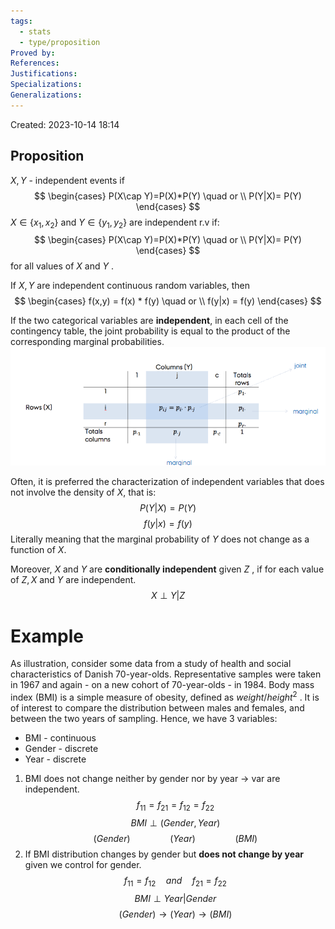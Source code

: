 ```yaml
---
tags:
  - stats
  - type/proposition
Proved by: 
References: 
Justifications: 
Specializations: 
Generalizations:
---
```

Created: 2023-10-14 18:14
## Proposition

$X, Y$ - independent events if
$$
\begin{cases}
P(X\cap Y)=P(X)*P(Y) \quad or \\
P(Y|X)= P(Y)
\end{cases}
$$
$X \in \{x_1, x_2\}$ and $Y \in \{y_1, y_2\}$ are independent r.v if:
$$
\begin{cases}
P(X\cap Y)=P(X)*P(Y) \quad or \\
P(Y|X)= P(Y)
\end{cases}
$$
for all values of $X$ and $Y$ .

If $X,Y$ are independent continuous random variables, then
$$
\begin{cases}
f(x,y) = f(x) * f(y) \quad or \\
f(y|x) = f(y)
\end{cases}
$$

If the two categorical variables are **independent**, in each cell of the contingency table, the joint probability is equal to the product of the corresponding marginal probabilities.
![](/img/stats-independence.png)

Often, it is preferred the characterization of independent variables that does not involve the density of $X$, that is:
$$P(Y|X)=P(Y)$$
$$f(y|x)=f(y)$$
Literally meaning that the marginal probability of $Y$ does not change as a function of $X$.

Moreover, $X$ and $Y$ are **conditionally independent** given $Z$ , if for each value of $Z, X$ and $Y$ are independent.
$$X \perp Y|Z$$

# Example

As illustration, consider some data from a study of health and social characteristics of Danish 70-year-olds. Representative samples were taken in 1967 and again - on a new cohort of 70-year-olds - in 1984. Body mass index (BMI) is a simple measure of obesity, defined as $weight/height^2$ . It is of interest to compare the distribution between males and females, and between the two years of sampling. Hence, we have 3 variables:
- BMI - continuous
- Gender - discrete
- Year - discrete
1. BMI does not change neither by gender nor by year $\to$ var are independent.
$$f_{11}=f_{21}=f_{12}=f_{22}$$ $$ BMI \perp (Gender,Year) $$
$$(Gender) \qquad \qquad (Year) \qquad \qquad (BMI)$$
2. If BMI distribution changes by gender but **does not change by year** given we control for gender. $$f_{11}=f_{12} \quad and \quad f_{21}=f_{22}$$
$$ BMI \perp Year|Gender $$
$$(Gender) \to (Year) \to (BMI)$$
